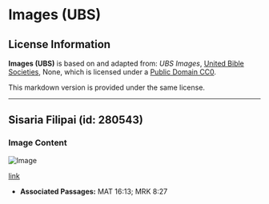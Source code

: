 # Images (UBS)

## License Information

**Images (UBS)** is based on and adapted from: _UBS Images_, [United Bible Societies](https://unitedbiblesocieties.org/), None, which is licensed under a [Public Domain CC0](https://creativecommons.org/public-domain/cc0/).

This markdown version is provided under the same license.



--------------------------------

## Sisaria Filipai (id: 280543)

### Image Content

![Image](https://cdn.aquifer.bible/aquifer-content/resources/Media/WEB-0097_caesarea_philippi.jpg)

[link](https://cdn.aquifer.bible/aquifer-content/resources/Media/WEB-0097_caesarea_philippi.jpg)

* **Associated Passages:** MAT 16:13; MRK 8:27

